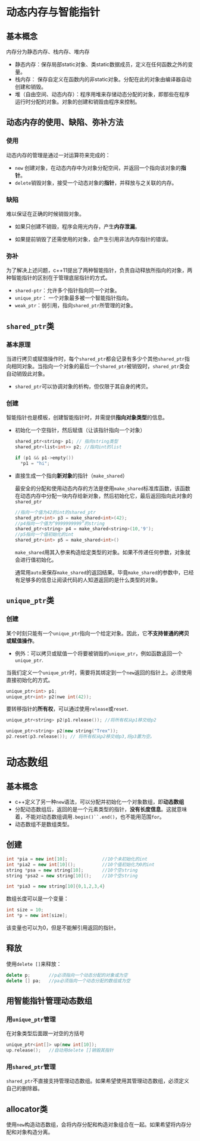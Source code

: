 # 动态内存与智能指针

## 基本概念

内存分为静态内存、栈内存、堆内存

- 静态内存：保存局部static对象、类static数据成员，定义在任何函数之外的变量。
- 栈内存： 保存自定义在函数内的非static对象。分配在此的对象由编译器自动创建和销毁。
- 堆（自由空间、动态内存）：程序用堆来存储动态分配的对象，即那些在程序运行时分配的对象。对象的创建和销毁由程序来控制。

## 动态内存的使用、缺陷、弥补方法

### 使用

动态内存的管理是通过一对运算符来完成的：

- `new` 创建对象，在动态内存中为对象分配空间，并返回一个指向该对象的**指针**。
- `delete`销毁对象，接受一个动态对象的**指针**，并释放与之关联的内存。

### 缺陷

难以保证在正确的时候销毁对象。

- 如果只创建不销毁，程序会用光内存，产生**内存泄漏**。

- 如果提前销毁了还需使用的对象，会产生引用非法内存指针的错误。

### 弥补

为了解决上述问题，c++11提出了两种智能指针，负责自动释放所指向的对象，两种智能指针的区别在于管理底层指针的方式。

- `shared-ptr`：允许多个指针指向同一个对象。
- `unique_ptr`： 一个对象最多被一个智能指针指向。
- `weak_ptr`：弱引用，指向`shared_ptr`所管理的对象。

## `shared_ptr`类

### 基本原理

当进行拷贝或赋值操作时，每个`shared_ptr`都会记录有多少个其他`shared_ptr`指向相同对象。当指向一个对象的最后一个`shared_ptr`被销毁时，`shared_ptr`类会自动销毁此对象。

- `shared_ptr`可以协调对象的析构，但仅限于其自身的拷贝。

### 创建

智能指针也是模板，创建智能指针时，并需提供**指向对象类型**的信息。

- 初始化一个空指针，然后赋值（让该指针指向一个对象）

  ```c++
  shared_ptr<string> p1; // 指向string类型
  shared_ptr<list<int>> p2; //指向int的list
  
  if (p1 && p1->empty())
    *p1 = "hi";
  ```

- 直接生成一个指向**新对象**的指针（`make_shared`）

  最安全的分配和使用动态内存的方法是使用`make_shared`标准库函数，该函数在动态内存中分配一块内存给新对象，然后初始化它，最后返回指向此对象的`shared_ptr`

  ```c++
  //指向一个值为42的int的shared_ptr
  shared_ptr<int> p3 = make_shared<int>(42);
  //p4指向一个值为“9999999999”的string
  shared_ptr<string> p4 = make_shared<string>(10,'9');
  //p5指向一个值初始化的int
  shared_ptr<int> p5 = make_shared<int>()
  ```

  `make_shared`用其入参来构造给定类型的对象。如果不传递任何参数，对象就会进行值初始化。

  通常用`auto`来保存`make_shared`的返回结果。毕竟`make_shared`的参数中，已经有足够多的信息让阅读代码的人知道返回的是什么类型的对象。

## `unique_ptr`类

### 创建

某个时刻只能有一个`unique_ptr`指向一个给定对象。因此，它**不支持普通的拷贝或赋值操作**。

- 例外：可以拷贝或赋值一个将要被销毁的`unique_ptr`，例如函数返回一个`unique_ptr`.

当我们定义一个`unique_ptr`时，需要将其绑定到一个`new`返回的指针上。必须使用直接初始化的方式。

```c++
unique_ptr<int> p1;
unique_ptr<int> p2(nwe int(42));
```

要转移指针的**所有权**，可以通过使用`release`或`reset`.

```c++
unique_ptr<string> p2(p1.release()); //将所有权从p1移交给p2

unique_ptr<string> p2(new string("Trex"));
p2.reset(p3.release()); // 将所有权从p2移交给p3,将p3置为空。
```



# 动态数组

## 基本概念

- c++定义了另一种`new`语法，可以分配并初始化一个对象数组，即**动态数组**
- 分配动态数组后，返回的是一个元素类型的指针，**没有长度信息**。这就意味着，不能对动态数组调用`.begin()``.end()`，也不能用范围`for`。
- 动态数组不是数组类型。

## 创建

```c++
int *pia = new int[10];				//10个未初始化的int
int *pia2 = new int[10]();			//10个值初始化为0的int
string *psa = new string[10];		//10个空string
string *psa2 = new string[10]();	//10个空string

int *pia3 = new string[10]{0,1,2,3,4}
```

数组长度可以是一个变量：

```c++
int size = 10;
int *p = new int[size];
```

该变量也可以为0，但是不能解引用返回的指针。

## 释放

使用`delete []`来释放：

```c++
delete p;		//p必须指向一个动态分配的对象或为空
delete [] pa;	//pa必须指向一个动态分配的数组或为空
```

## 用智能指针管理动态数组

### 用`unique_ptr`管理

在对象类型后面跟一对空的方括号

```c++
unique_ptr<int[]> up(new int[10]);
up.release();	//自动用delete []销毁其指针
```

### 用`shared_ptr`管理

`shared_ptr`不直接支持管理动态数组。如果希望使用其管理动态数组，必须定义自己的删除器。

## allocator类

使用`new`构造动态数组，会将内存分配和构造对象组合在一起。如果希望将内存分配和对象构造分离。

